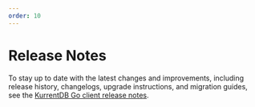 ```yaml
---
order: 10
---
```


# Release Notes

To stay up to date with the latest changes and improvements, including release history, changelogs, upgrade instructions, and migration guides, see the [KurrentDB Go client release notes](https://github.com/kurrent-io/KurrentDB-Client-Go/releases).